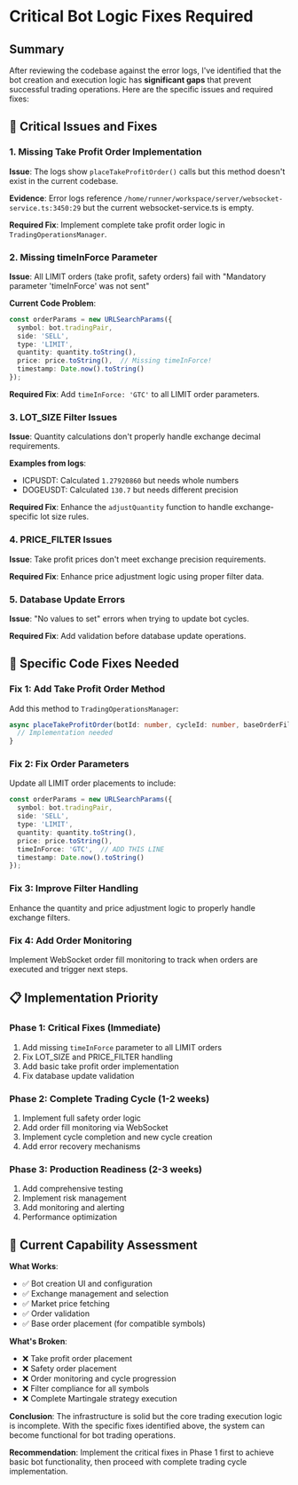 # Critical Bot Logic Fixes Required

## Summary
After reviewing the codebase against the error logs, I've identified that the bot creation and execution logic has **significant gaps** that prevent successful trading operations. Here are the specific issues and required fixes:

## 🚨 Critical Issues and Fixes

### 1. **Missing Take Profit Order Implementation**

**Issue**: The logs show `placeTakeProfitOrder()` calls but this method doesn't exist in the current codebase.

**Evidence**: Error logs reference `/home/runner/workspace/server/websocket-service.ts:3450:29` but the current websocket-service.ts is empty.

**Required Fix**: Implement complete take profit order logic in `TradingOperationsManager`.

### 2. **Missing timeInForce Parameter**

**Issue**: All LIMIT orders (take profit, safety orders) fail with "Mandatory parameter 'timeInForce' was not sent"

**Current Code Problem**: 
```typescript
const orderParams = new URLSearchParams({
  symbol: bot.tradingPair,
  side: 'SELL',
  type: 'LIMIT',
  quantity: quantity.toString(),
  price: price.toString(),  // Missing timeInForce!
  timestamp: Date.now().toString()
});
```

**Required Fix**: Add `timeInForce: 'GTC'` to all LIMIT order parameters.

### 3. **LOT_SIZE Filter Issues**

**Issue**: Quantity calculations don't properly handle exchange decimal requirements.

**Examples from logs**:
- ICPUSDT: Calculated `1.27920860` but needs whole numbers
- DOGEUSDT: Calculated `130.7` but needs different precision

**Required Fix**: Enhance the `adjustQuantity` function to handle exchange-specific lot size rules.

### 4. **PRICE_FILTER Issues**  

**Issue**: Take profit prices don't meet exchange precision requirements.

**Required Fix**: Enhance price adjustment logic using proper filter data.

### 5. **Database Update Errors**

**Issue**: "No values to set" errors when trying to update bot cycles.

**Required Fix**: Add validation before database update operations.

## 🔧 Specific Code Fixes Needed

### Fix 1: Add Take Profit Order Method

Add this method to `TradingOperationsManager`:

```typescript
async placeTakeProfitOrder(botId: number, cycleId: number, baseOrderFillPrice: number, quantity: number): Promise<void> {
  // Implementation needed
}
```

### Fix 2: Fix Order Parameters

Update all LIMIT order placements to include:

```typescript
const orderParams = new URLSearchParams({
  symbol: bot.tradingPair,
  side: 'SELL',
  type: 'LIMIT',
  quantity: quantity.toString(),
  price: price.toString(),
  timeInForce: 'GTC',  // ADD THIS LINE
  timestamp: Date.now().toString()
});
```

### Fix 3: Improve Filter Handling

Enhance the quantity and price adjustment logic to properly handle exchange filters.

### Fix 4: Add Order Monitoring

Implement WebSocket order fill monitoring to track when orders are executed and trigger next steps.

## 📋 Implementation Priority

### **Phase 1: Critical Fixes (Immediate)**
1. Add missing `timeInForce` parameter to all LIMIT orders
2. Fix LOT_SIZE and PRICE_FILTER handling
3. Add basic take profit order implementation
4. Fix database update validation

### **Phase 2: Complete Trading Cycle (1-2 weeks)**
1. Implement full safety order logic
2. Add order fill monitoring via WebSocket
3. Implement cycle completion and new cycle creation
4. Add error recovery mechanisms

### **Phase 3: Production Readiness (2-3 weeks)**
1. Add comprehensive testing
2. Implement risk management
3. Add monitoring and alerting
4. Performance optimization

## 🎯 Current Capability Assessment

**What Works**:
- ✅ Bot creation UI and configuration
- ✅ Exchange management and selection
- ✅ Market price fetching
- ✅ Order validation
- ✅ Base order placement (for compatible symbols)

**What's Broken**:
- ❌ Take profit order placement
- ❌ Safety order placement  
- ❌ Order monitoring and cycle progression
- ❌ Filter compliance for all symbols
- ❌ Complete Martingale strategy execution

**Conclusion**: The infrastructure is solid but the core trading execution logic is incomplete. With the specific fixes identified above, the system can become functional for bot trading operations.

**Recommendation**: Implement the critical fixes in Phase 1 first to achieve basic bot functionality, then proceed with complete trading cycle implementation.
